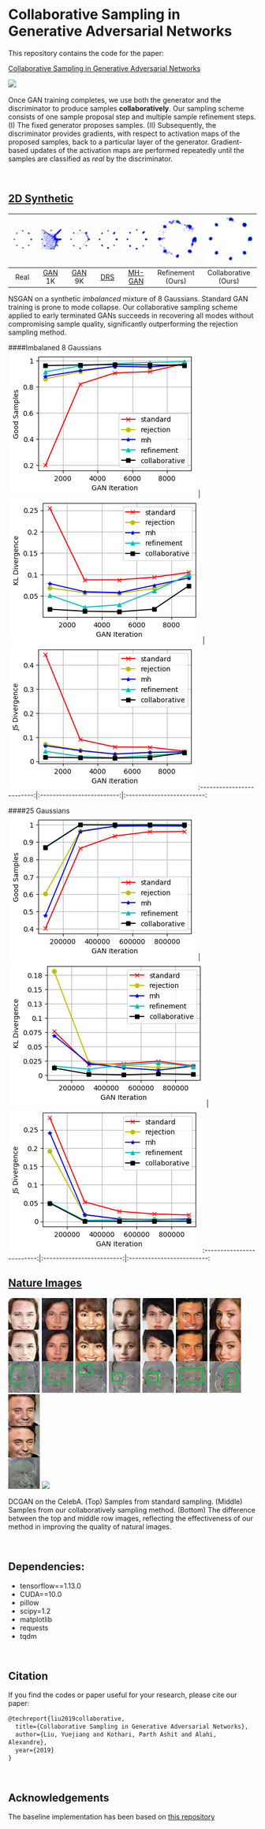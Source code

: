 # Collaborative Sampling in Generative Adversarial Networks

This repository contains the code for the paper: 

[Collaborative Sampling in Generative Adversarial Networks](https://arxiv.org/abs/1902.00813)

<img src="assets/diagram.png">

Once GAN training completes, we use both the generator and the discriminator to produce samples **collaboratively**. Our sampling scheme consists of one sample proposal step and multiple sample refinement steps. (I) The fixed generator proposes samples. (II) Subsequently, the discriminator provides gradients, with respect to activation maps of the proposed samples, back to a particular layer of the generator. Gradient-based updates of the activation maps are performed repeatedly until the samples are classified as *real* by the discriminator.

<br>

## [2D Synthetic](2D/README.md)

![](assets/2d/sample_real.png) | ![](assets/2d/sample_early.png) | ![](assets/2d/sample_collapse.png) | ![](assets/2d/sample_reject.png) | ![](assets/2d/sample_mh.png) | ![](assets/2d/sample_refine.png) | ![](assets/2d/sample_collab.png) 
:-------------------------:|:-------------------------:|:-------------------------:|:-------------------------:|:-------------------------:|:-------------------------:|:-------------------------:
Real | [GAN](https://papers.nips.cc/paper/5423-generative-adversarial-nets) 1K | [GAN](https://papers.nips.cc/paper/5423-generative-adversarial-nets) 9K | [DRS](https://arxiv.org/abs/1810.06758) | [MH-GAN](https://arxiv.org/abs/1810.06758) | Refinement (Ours) | Collaborative (Ours)

NSGAN on a synthetic *imbalanced* mixture of 8 Gaussians. Standard GAN training is prone to mode collapse. Our collaborative sampling scheme applied to early terminated GANs succeeds in recovering all modes without compromising sample quality, significantly outperforming the rejection sampling method. 

####Imbalaned 8 Gaussians
![](assets/2d/Imbal-8Gaussians_benchmark_2d_good.png) | ![](assets/2d/Imbal-8Gaussians_benchmark_2d_kl.png) | ![](assets/2d/Imbal-8Gaussians_benchmark_2d_js.png) 
:-------------------------:|:-------------------------:|:-------------------------:

####25 Gaussians 
![](assets/2d/25Gaussians_benchmark_2d_good.png) | ![](assets/2d/25Gaussians_benchmark_2d_kl.png) | ![](assets/2d/25Gaussians_benchmark_2d_js.png) 
:-------------------------:|:-------------------------:|:-------------------------:


## [Nature Images](image/README.md)
![](assets/celebA/1.png) ![](assets/celebA/2.png) ![](assets/celebA/3.png) ![](assets/celebA/4.png) ![](assets/celebA/5.png) ![](assets/celebA/6.png) ![](assets/celebA/7.png) ![](assets/celebA/8.png) ![](assets/celebA/9.png) 

DCGAN on the CelebA. (Top) Samples from standard sampling. (Middle) Samples from our collaboratively sampling method. (Bottom) The difference between the top and middle row images, reflecting the effectiveness of our method in improving the quality of natural images.

<br>

## Dependencies:
 
- tensorflow==1.13.0
- CUDA==10.0
- pillow
- scipy=1.2
- matplotlib
- requests
- tqdm 

<br>

## Citation
If you find the codes or paper useful for your research, please cite our paper:
```
@techreport{liu2019collaborative,
  title={Collaborative Sampling in Generative Adversarial Networks},
  author={Liu, Yuejiang and Kothari, Parth Ashit and Alahi, Alexandre},
  year={2019}
}
```

<br>

## Acknowledgements
The baseline implementation has been based on [this repository](https://github.com/carpedm20/DCGAN-tensorflow)
